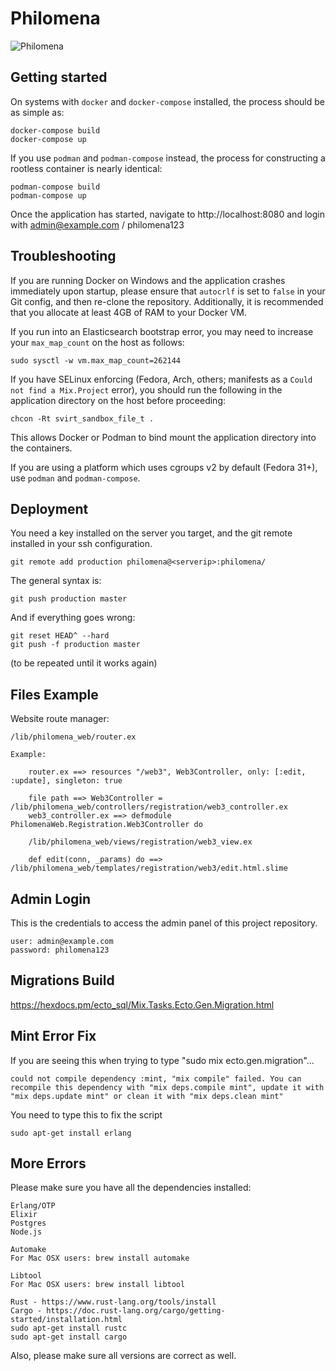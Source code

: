 # Philomena
![Philomena](/assets/static/images/phoenix.svg)

## Getting started
On systems with `docker` and `docker-compose` installed, the process should be as simple as:

```
docker-compose build
docker-compose up
```

If you use `podman` and `podman-compose` instead, the process for constructing a rootless container is nearly identical:

```
podman-compose build
podman-compose up
```

Once the application has started, navigate to http://localhost:8080 and login with admin@example.com / philomena123

## Troubleshooting

If you are running Docker on Windows and the application crashes immediately upon startup, please ensure that `autocrlf` is set to `false` in your Git config, and then re-clone the repository. Additionally, it is recommended that you allocate at least 4GB of RAM to your Docker VM.

If you run into an Elasticsearch bootstrap error, you may need to increase your `max_map_count` on the host as follows:
```
sudo sysctl -w vm.max_map_count=262144
```

If you have SELinux enforcing (Fedora, Arch, others; manifests as a `Could not find a Mix.Project` error), you should run the following in the application directory on the host before proceeding:
```
chcon -Rt svirt_sandbox_file_t .
```

This allows Docker or Podman to bind mount the application directory into the containers.

If you are using a platform which uses cgroups v2 by default (Fedora 31+), use `podman` and `podman-compose`.

## Deployment
You need a key installed on the server you target, and the git remote installed in your ssh configuration.

    git remote add production philomena@<serverip>:philomena/

The general syntax is:

    git push production master

And if everything goes wrong:

    git reset HEAD^ --hard
    git push -f production master

(to be repeated until it works again)

## Files Example

Website route manager:

    /lib/philomena_web/router.ex

    Example:

        router.ex ==> resources "/web3", Web3Controller, only: [:edit, :update], singleton: true

        file path ==> Web3Controller = /lib/philomena_web/controllers/registration/web3_controller.ex
        web3_controller.ex ==> defmodule PhilomenaWeb.Registration.Web3Controller do

        /lib/philomena_web/views/registration/web3_view.ex

        def edit(conn, _params) do ==> /lib/philomena_web/templates/registration/web3/edit.html.slime


## Admin Login
This is the credentials to access the admin panel of this project repository.

    user: admin@example.com
    password: philomena123

## Migrations Build
https://hexdocs.pm/ecto_sql/Mix.Tasks.Ecto.Gen.Migration.html

## Mint Error Fix

If you are seeing this when trying to type "sudo mix ecto.gen.migration"...

    could not compile dependency :mint, "mix compile" failed. You can recompile this dependency with "mix deps.compile mint", update it with "mix deps.update mint" or clean it with "mix deps.clean mint"

You need to type this to fix the script

    sudo apt-get install erlang

## More Errors

Please make sure you have all the dependencies installed:

    Erlang/OTP
    Elixir
    Postgres
    Node.js

    Automake
    For Mac OSX users: brew install automake

    Libtool
    For Mac OSX users: brew install libtool

    Rust - https://www.rust-lang.org/tools/install
    Cargo - https://doc.rust-lang.org/cargo/getting-started/installation.html
    sudo apt-get install rustc
    sudo apt-get install cargo

Also, please make sure all versions are correct as well.
